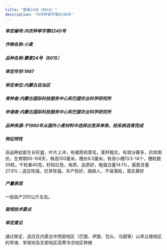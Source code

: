 ```yaml
---
title: "蒙麦24号（8015）"
description: "内农种审字第0240号"
---
```

##### 审定编号:内农种审字第0240号

##### 作物名称:小麦

##### 品种名称:蒙麦24号（8015）

##### 审定年份:1997

##### 审定单位:内蒙古自治区

##### 育种者:内蒙古国际科技服务中心和巴盟农业科学研究所

##### 申请者:内蒙古国际科技服务中心和巴盟农业科学研究所

##### 品种来源:于1990年从国外小麦材料中选择出变异单侏，经系统选育而成


##### 特征特性
该品种幼苗生长旺盛，叶片上冲，有蜡质和茸毛，茎秆粗壮，有效分蘖多，抗体倒伏，生育期95-108天，株高100厘米，穗长8.5厘米，有效小穗13.5-14个，穗粒数35粒，千粒重40克，籽粒红色，角质，品质好，粗蛋白量14.1%，面筋含量27.9%；适应性强，抗旱性强，丰产性好，搞病人，不易落粒，落实黄好


##### 产量表现
一般亩产200公斤左右。


##### 栽培技术要点


##### 审定意见
通过审定，适应在内蒙古中西部地区（巴盟、伊盟、包头、乌盟等）山旱丘陵地区的旱滩、旱坡地及东部地区高寒冷凉地区种植

